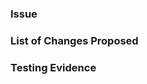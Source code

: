 ### Issue
<!-- Link to the issue being addressed -->


### List of Changes Proposed
<!-- what is being changed and why? -->


### Testing Evidence
<!-- surely this change was tested, show the evidence -->
